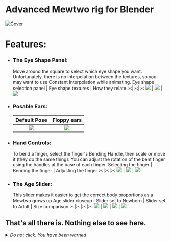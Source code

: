 # Advanced Mewtwo rig for Blender

![Cover](https://user-images.githubusercontent.com/47396668/235408800-9a3cbf4c-cf74-483a-a8b1-d7c4976828d3.png)

# Features:

* ### The Eye Shape Panel:
  Move around the square to select which eye shape you want. Unfortunately, there is no interpolation between the textures, so you may want to use Constant Interpolation while animating.
  Eye shape selection panel | Eye shape textures | How they relate
  :-:|:-:|:-:
  ![](https://user-images.githubusercontent.com/47396668/235409769-5ca832ff-8df5-4a0c-be5c-65b3d4d65652.png) | ![](https://user-images.githubusercontent.com/47396668/235409160-e7604f77-cf08-409f-8bd4-addeeecd057d.png) | ![](https://user-images.githubusercontent.com/47396668/235409751-1a2d5e66-db6e-4630-bcce-1fd9a6e25fe4.png)

* ### Posable Ears:
  Default Pose | Floppy ears
  :-:|:-:
  ![](https://user-images.githubusercontent.com/47396668/235411225-df1c109b-1da4-4f5e-b849-37ddb0db270a.png) | ![](https://user-images.githubusercontent.com/47396668/235411272-b03442de-bb89-438e-befe-4cc2474fb0dc.png)

* ### Hand Controls:
  To bend a finger, select the finger's Bending Handle, then scale or move it (they do the same thing). You can adjust the rotation of the bent finger using the handles at the base of each finger.
  Selecting the finger | Bending the finger | Adjusting the finger
  :-:|:-:|:-:
  ![](https://user-images.githubusercontent.com/47396668/235411748-c88c1324-d7fa-487e-809e-457e6cd767d8.png) | ![](https://user-images.githubusercontent.com/47396668/235412022-8a3efee0-23db-4797-9228-7c64cfd295e1.png) | ![](https://user-images.githubusercontent.com/47396668/235412331-a5d2c386-3482-4d92-85c5-8634cfb9fa47.png)

* ### The Age Slider:
  This slider makes it easier to get the correct body proportions as a Mewtwo grows up
  Age slider closeup | Slider set to Newborn | Slider set to Adult | Size comparison
  :-:|:-:|:-:|:-:
  ![](https://user-images.githubusercontent.com/47396668/235413834-ae811120-b0d2-4b6b-9653-a1cc5b81f37e.png) | ![](https://user-images.githubusercontent.com/47396668/235414161-4f6ace4b-f5ab-4225-952b-4c6975f1615d.png) | ![](https://user-images.githubusercontent.com/47396668/235414350-f09e1b4a-ba7d-4e07-bb7d-1ecf076e122c.png) | ![](https://user-images.githubusercontent.com/47396668/235416086-292b56d5-9c03-45ec-be12-cfbec0370a27.png)



## That's all there is. Nothing else to see here.



<details>
  <summary><i>Do not click. You have been warned</i></summary>
  
  ![run](https://user-images.githubusercontent.com/47396668/235410304-87b83028-3e30-43a9-b277-ce109dcc438a.gif)
</details>
